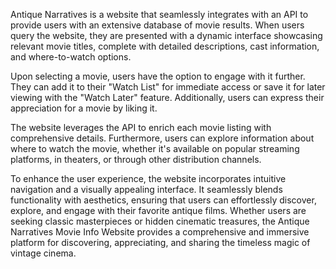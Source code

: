  Antique Narratives is a website that seamlessly integrates with an API to provide users with an extensive database of movie results. When users query the website, they are presented with a dynamic interface showcasing relevant movie titles, complete with detailed descriptions, cast information, and where-to-watch options.

Upon selecting a movie, users have the option to engage with it further. They can add it to their "Watch List" for immediate access or save it for later viewing with the "Watch Later" feature. Additionally, users can express their appreciation for a movie by liking it.

The website leverages the API to enrich each movie listing with comprehensive details. Furthermore, users can explore information about where to watch the movie, whether it's available on popular streaming platforms, in theaters, or through other distribution channels.

To enhance the user experience, the website incorporates intuitive navigation and a visually appealing interface. It seamlessly blends functionality with aesthetics, ensuring that users can effortlessly discover, explore, and engage with their favorite antique films. Whether users are seeking classic masterpieces or hidden cinematic treasures, the Antique Narratives Movie Info Website provides a comprehensive and immersive platform for discovering, appreciating, and sharing the timeless magic of vintage cinema.
